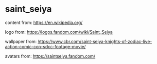 # saint_seiya

content from:
https://en.wikipedia.org/

logo from:
https://logos.fandom.com/wiki/Saint_Seiya

wallpaper from:
https://www.cbr.com/saint-seiya-knights-of-zodiac-live-action-comic-con-sdcc-footage-movie/

avatars from:
https://saintseiya.fandom.com/